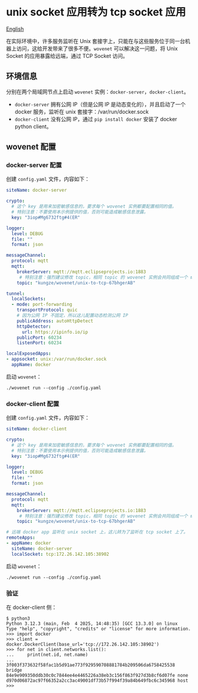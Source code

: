 # unix socket 应用转为 tcp socket 应用

[English](./README.md)

在实际环境中，许多服务监听在 Unix 套接字上，只能在与这些服务位于同一台机器上访问，这给开发带来了很多不便。`wovenet` 可以解决这一问题，将 Unix Socket 的应用暴露给远端，通过 TCP Socket 访问。

## 环境信息

分别在两个局域网节点上启动 `wovenet` 实例：`docker-server`，`docker-client`。

* `docker-server` 拥有公网 IP（但是公网 IP 是动态变化的），并且启动了一个 docker 服务，监听在 unix 套接字：/var/run/docker.sock
* `docker-client` 没有公网 IP，通过 `pip install docker` 安装了 docker python client。 

## wovenet 配置

### docker-server 配置

创建 `config.yaml` 文件，内容如下：

```yaml
siteName: docker-server

crypto:
  # 这个 key 是用来加密敏感信息的，要求每个 wovenet 实例都要配置相同的值。
  # 特别注意：不要使用本示例提供的值，否则可能造成敏感信息泄露。
  key: "3iop#Mg6732ftg#4(ER"

logger:
  level: DEBUG
  file: ""
  format: json

messageChannel:
  protocol: mqtt
  mqtt:
    brokerServer: mqtt://mqtt.eclipseprojects.io:1883
     # 特别注意：强烈建议修改 topic，相同 topic 的 wovenet 实例会共同组成一个 mesh 网络。
    topic: "kungze/wovenet/unix-to-tcp-67bhgerAB"

tunnel:
  localSockets:
  - mode: port-forwarding
    transportProtocol: quic
    # 因为公网 IP 不固定，所以这儿配置动态检测公网 IP
    publicAddress: autoHttpDetect
    httpDetector:
      url: https://ipinfo.io/ip
    publicPort: 60234
    listenPort: 60234

localExposedApps:
- appsocket: unix:/var/run/docker.sock
  appName: docker
```

启动 `wovenet`：

```
./wovenet run --config ./config.yaml
```

### docker-client 配置

创建 `config.yaml` 文件，内容如下：

```yaml
siteName: docker-client

crypto:
  # 这个 key 是用来加密敏感信息的，要求每个 wovenet 实例都要配置相同的值。
  # 特别注意：不要使用本示例提供的值，否则可能造成敏感信息泄露。
  key: "3iop#Mg6732ftg#4(ER"

logger:
  level: DEBUG
  file: ""
  format: json

messageChannel:
  protocol: mqtt
  mqtt:
    brokerServer: mqtt://mqtt.eclipseprojects.io:1883
     # 特别注意：强烈建议修改 topic，相同 topic 的 wovenet 实例会共同组成一个 mesh 网络。
    topic: "kungze/wovenet/unix-to-tcp-67bhgerAB"

# 远端 docker app 监听在 unix socket 上，这儿转为了监听在 tcp socket 上了。
remoteApps:
- appName: docker
  siteName: docker-server
  localSocket: tcp:172.26.142.105:38902
```

启动 `wovenet`：

```
./wovenet run --config ./config.yaml
```

### 验证

在 docker-client 侧：

```
$ python3
Python 3.12.3 (main, Feb  4 2025, 14:48:35) [GCC 13.3.0] on linux
Type "help", "copyright", "credits" or "license" for more information.
>>> import docker
>>> client = docker.DockerClient(base_url='tcp://172.26.142.105:38902')
>>> for net in client.networks.list():
...     print(net.id, net.name)
...
3f003f373632f58fac1b5d91ae773f929590708881784b209506da6758425538 bridge
84e9e909350ddb30c0c7844ee4e4465226a38eb3c156f863f927d3b8cf6d07fe none
d970d06872ac97f66352a2cc3ac49001df73b57f994f39a84b649fbc6c345968 host
>>>
```
